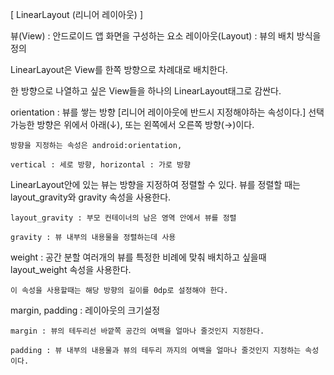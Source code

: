 [ LinearLayout (리니어 레이아웃) ]

뷰(View) : 안드로이드 앱 화면을 구성하는 요소
레이아웃(Layout) : 뷰의 배치 방식을 정의

LinearLayout은 View를 한쪽 방향으로 차례대로 배치한다.

한 방향으로 나열하고 싶은 View들을 하나의 LinearLayout태그로 감싼다.

orientation : 뷰를 쌓는 방향 [리니어 레이아웃에 반드시 지정해야하는 속성이다.]
선택 가능한 방향은 위에서 아래(↓), 또는 왼쪽에서 오른쪽 방향(→)이다.

    방향을 지정하는 속성은 android:orientation,

    vertical : 세로 방향, horizontal : 가로 방향

LinearLayout안에 있는 뷰는 방향을 지정하여 정렬할 수 있다.
뷰를 정렬할 때는 layout_gravity와 gravity 속성을 사용한다.

    layout_gravity : 부모 컨테이너의 남은 영역 안에서 뷰를 정렬

    gravity : 뷰 내부의 내용물을 정렬하는데 사용

weight : 공간 분할
    여러개의 뷰를 특정한 비례에 맞춰 배치하고 싶을때 layout_weight 속성을 사용한다.

    이 속성을 사용할때는 해당 방향의 길이를 0dp로 설정해야 한다.

margin, padding : 레이아웃의 크기설정

    margin : 뷰의 테두리선 바깥쪽 공간의 여백을 얼마나 줄것인지 지정한다.

    padding : 뷰 내부의 내용물과 뷰의 테두리 까지의 여백을 얼마나 줄것인지 지정하는 속성이다.